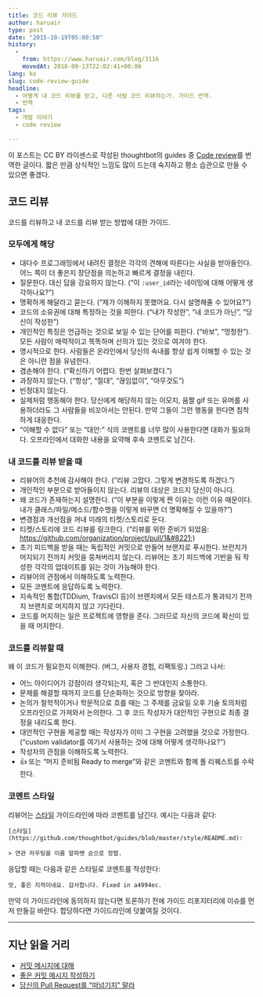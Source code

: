 ```yaml
---
title: 코드 리뷰 가이드
author: haruair
type: post
date: "2015-10-19T05:00:50"
history:
  - 
    from: https://www.haruair.com/blog/3116
    movedAt: 2018-09-13T22:02:41+00:00
lang: ko
slug: code-review-guide
headline:
  - 어떻게 내 코드 리뷰를 받고, 다른 사람 코드 리뷰하는가. 가이드 번역.
  - 번역
tags:
  - 개발 이야기
  - code review

---
```

이 포스트는 CC BY 라이센스로 작성된 thoughtbot의 guides 중 [Code review][1]를 번역한 글이다. 짧은 만큼 상식적인 느낌도 많이 드는데 숙지하고 평소 습관으로 만들 수 있으면 좋겠다.

## 코드 리뷰

코드를 리뷰하고 내 코드를 리뷰 받는 방법에 대한 가이드.

### 모두에게 해당

  * 대다수 프로그래밍에서 내려진 결정은 각각의 견해에 따른다는 사실을 받아들인다. 어느 쪽이 더 좋은지 장단점을 의논하고 빠르게 결정을 내린다.
  * 질문한다. 대신 답을 강요하지 않는다. (&#8220;이 `:user_id`라는 네이밍에 대해 어떻게 생각하나요?&#8221;)
  * 명확하게 해달라고 묻는다. (&#8220;제가 이해하지 못했어요. 다시 설명해줄 수 있어요?&#8221;)
  * 코드의 소유권에 대해 특정하는 것을 피한다. (&#8220;내가 작성한&#8221;, &#8220;내 코드가 아닌&#8221;, &#8220;당신이 작성한&#8221;)
  * 개인적인 특징은 언급하는 것으로 보일 수 있는 단어를 피한다. (&#8220;바보&#8221;, &#8220;멍청한&#8221;). 모든 사람이 매력적이고 똑똑하며 선의가 있는 것으로 여겨야 한다.
  * 명시적으로 한다. 사람들은 온라인에서 당신의 속내를 항상 쉽게 이해할 수 있는 것은 아니란 점을 유념한다.
  * 겸손해야 한다. (&#8220;확신하기 어렵다. 한번 살펴보겠다.&#8221;)
  * 과장하지 않는다. (&#8220;항상&#8221;, &#8220;절대&#8221;, &#8220;끊임없이&#8221;, &#8220;아무것도&#8221;)
  * 빈정대지 않는다.
  * 실제처럼 행동해야 한다. 당신에게 해당하지 않는 이모지, 움짤 gif 또는 유머를 사용하더라도 그 사람들을 비꼬아서는 안된다. 만약 그들이 그런 행동을 한다면 침착하게 대응한다.
  * &#8220;이해할 수 없다&#8221; 또는 &#8220;대안:&#8221; 식의 코멘트를 너무 많이 사용한다면 대화가 필요하다. 오프라인에서 대화한 내용을 요약해 후속 코멘트로 남긴다.

### 내 코드를 리뷰 받을 때

  * 리뷰어의 추천에 감사해야 한다. (&#8220;리뷰 고맙다. 그렇게 변경하도록 하겠다.&#8221;)
  * 개인적인 부분으로 받아들이지 않는다. 리뷰의 대상은 코드지 당신이 아니다.
  * 왜 코드가 존재하는지 설명한다. (&#8220;이 부분을 이렇게 짠 이유는 이런 이유 때문이다. 내가 클래스/파일/메소드/함수명을 이렇게 바꾸면 더 명확해질 수 있을까?&#8221;)
  * 변경점과 개선점을 꺼내 미래의 티켓/스토리로 둔다.
  * 티켓/스토리에 코드 리뷰를 링크한다. (&#8220;리뷰를 위한 준비가 되었음: https://github.com/organization/project/pull/1&#8221;)
  * 초기 피드백을 받을 때는 독립적인 커밋으로 만들어 브랜치로 푸시한다. 브런치가 머지되기 전까지 커밋을 뭉쳐버리지 않는다. 리뷰어는 초기 피드백에 기반을 둬 작성한 각각의 업데이트를 읽는 것이 가능해야 한다.
  * 리뷰어의 관점에서 이해하도록 노력한다.
  * 모든 코멘트에 응답하도록 노력한다.
  * 지속적인 통합(TDDium, TravisCI 등)이 브랜치에서 모든 테스트가 통과되기 전까지 브랜치로 머지하지 않고 기다린다.
  * 코드를 머지하는 일은 프로젝트에 영향을 준다. 그러므로 자신의 코드에 확신이 있을 때 머지한다.

### 코드를 리뷰할 때

왜 이 코드가 필요한지 이해한다. (버그, 사용자 경험, 리팩토링.) 그러고 나서:

  * 어느 아이디어가 강점이라 생각되는지, 혹은 그 반대인지 소통한다.
  * 문제를 해결할 때까지 코드를 단순화하는 것으로 방향을 찾아라.
  * 논의가 철학적이거나 학문적으로 흐를 때는 그 주제를 금요일 오후 기술 토의처럼 오프라인으로 가져와서 논의한다. 그 후 코드 작성자가 대안적인 구현으로 최종 결정을 내리도록 한다.
  * 대안적인 구현을 제공할 때는 작성자가 이미 그 구현을 고려했을 것으로 가정한다. (&#8220;custom validator를 여기서 사용하는 것에 대해 어떻게 생각하나요?&#8221;)
  * 작성자의 관점을 이해하도록 노력한다.
  * :thumbsup: 또는 &#8220;머지 준비됨 Ready to merge&#8221;와 같은 코멘트와 함께 풀 리퀘스트를 수락한다.

### 코멘트 스타일

리뷰어는 [스타일][2] 가이드라인에 따라 코멘트를 남긴다. 예시는 다음과 같다:

    [스타일](https://github.com/thoughtbot/guides/blob/master/style/README.md):
    
    > 연관 라우팅을 이름 알파벳 순으로 정렬.
    

응답할 때는 다음과 같은 스타일로 코멘트를 작성한다:

    앗, 좋은 지적이네요. 감사합니다. Fixed in a4994ec.
    

만약 이 가이드라인에 동의하지 않는다면 토론하기 전에 가이드 리포지터리에 이슈를 먼저 만들길 바란다. 합당하다면 가이드라인에 덧붙여질 것이다.

* * *

## 지난 읽을 거리

  * [커밋 메시지에 대해][3]
  * [좋은 커밋 메시지 작성하기][4]
  * [당신의 Pull Request를 “떠넘기지” 말라][5]

 [1]: https://github.com/thoughtbot/guides/blob/master/code-review/README.md
 [2]: https://github.com/thoughtbot/guides/blob/master/style/README.md
 [3]: http://haruair.com/blog/2683
 [4]: http://haruair.com/blog/2738
 [5]: http://haruair.com/blog/2721